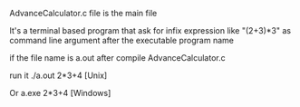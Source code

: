 AdvanceCalculator.c  file is the main file

It's a terminal based program that ask for infix expression like "(2+3)*3" as command line argument after the executable program name

if the file name is a.out after compile AdvanceCalculator.c

run it ./a.out 2*3+4  [Unix]

Or a.exe 2*3+4  [Windows]
